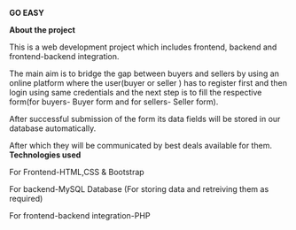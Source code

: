 **GO EASY**

**About the project**

This is a web development project which includes frontend, backend and frontend-backend integration.

The main aim is to bridge the gap between buyers and sellers by using an online platform where the user(buyer or seller ) has to register first and then login using same credentials and the next step is to fill the respective form(for buyers- Buyer form and for sellers- Seller form).

After successful submission of the form its data fields will be stored in our database automatically.

After which they will be communicated by best deals available for them.
**Technologies used**

For Frontend-HTML,CSS & Bootstrap

For backend-MySQL Database (For storing data and retreiving them as required)

For frontend-backend integration-PHP


